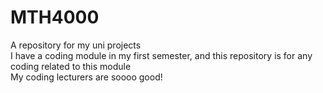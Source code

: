 # MTH4000
A repository for my uni projects\
I have a coding module in my first semester, and this repository is for any coding related to this module\
My coding lecturers are soooo good!
